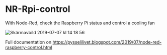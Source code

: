 # NR-Rpi-control
With Node-Red, check the Raspberry Pi status and control a cooling fan

![Skärmavbild 2019-07-07 kl  14 18 56](https://user-images.githubusercontent.com/16189982/60792357-d80cd800-a165-11e9-8b22-ee9b451782a8.png)

Full documentation on https://pysselilivet.blogspot.com/2019/07/node-red-raspberry-control.html

